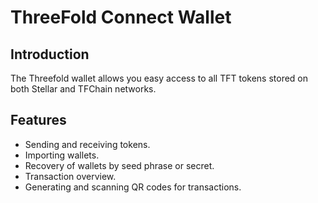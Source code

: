 # ThreeFold Connect Wallet

## Introduction

The Threefold wallet allows you easy access to all TFT tokens stored on both Stellar and TFChain networks.

## Features

- Sending and receiving tokens.
- Importing wallets.
- Recovery of wallets by seed phrase or secret.
- Transaction overview.
- Generating and scanning QR codes for transactions.
